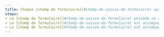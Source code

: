 ```yaml
---
title: Chaque [champ de formulaire](#champ-de-saisie-de-formulaire) ayant une [étiquette](#etiquette-de-champ-de-formulaire) dont le contenu n’est pas visible ou à proximité (masqué, `aria-label`) ou qui n’est pas [accolé](#accoles-etiquette-et-champ-accoles) au champ (`aria-labelledby`), vérifie-t-il une de ses conditions ?    
steps:
- Le [champ de formulaire](#champ-de-saisie-de-formulaire) possède un attribut `title` dont le contenu permet de comprendre la nature de la saisie attendue ;
- Le [champ de formulaire](#champ-de-saisie-de-formulaire) est accompagné d’un [passage de texte](#passage-de-texte-lie-par-aria-labelledby-ou-aria-describedby) accolé au champ qui devient visible à la prise de focus permettant de comprendre la nature de la saisie attendue ;
- Le [champ de formulaire](#champ-de-saisie-de-formulaire) est accompagné d’un [passage de texte](#passage-de-texte-lie-par-aria-labelledby-ou-aria-describedby) visible accolé au champ permettant de comprendre la nature de la saisie attendue.
---
```


